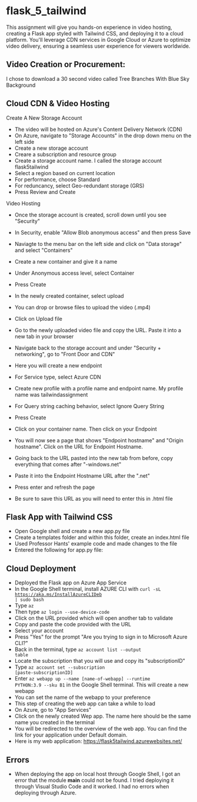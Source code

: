 # flask_5_tailwind

This assignment will give you hands-on experience in video hosting, creating a Flask app styled with Tailwind CSS, and deploying it to a cloud platform. You'll leverage CDN services in Google Cloud or Azure to optimize video delivery, ensuring a seamless user experience for viewers worldwide.

## Video Creation or Procurement:

I chose to download a 30 second video called Tree Branches With Blue Sky Background 

## Cloud CDN & Video Hosting

Create A New Storage Account
- The video will be hosted on Azure's Content Delivery Network (CDN)
- On Azure, navigate to "Storage Accounts" in the drop down menu on the left side
- Create a new storage account
- Creare a subscription and resource group 
- Create a storage account name. I called the storage account flask5tailwind
- Select a region based on current location
- For performance, choose Standard
- For reduncancy, select Geo-redundant storage (GRS)
- Press Review and Create

Video Hosting
- Once the storage account is created, scroll down until you see "Security"
- In Security, enable "Allow Blob anonymous access" and then press Save
- Naviagte to the menu bar on the left side and click on "Data storage" and select "Containers"
- Create a new container and give it a name
- Under Anonymous access level, select Container
- Press Create
- In the newly created container, select upload
- You can drop or browse files to upload the video (.mp4)
- Click on Upload file
- Go to the newly uploaded video file and copy the URL. Paste it into a new tab in your browser
- Navigate back to the storage account and under "Security + networking", go to "Front Door and CDN"
- Here you will create a new endpoint
- For Service type, select Azure CDN
- Create new profile with a profile name and endpoint name. My profile name was tailwindassignment
- For Query string caching behavior, select Ignore Query String
- Press Create
- Click on your container name. Then click on your Endpoint
- You will now see a page that shows "Endpoint hostname" and "Origin hostname". Click on the URL for Endpoint Hostname.
 

- Going back to the URL pasted into the new tab from before, copy everything that comes after "-windows.net"
- Paste it into the Endpoint Hostname URL after the ".net"
- Press enter and refresh the page
- Be sure to save this URL as you will need to enter this in .html file 

## Flask App with Tailwind CSS

- Open Google shell and create a new app.py file
- Create a templates folder and within this folder, create an index.html file
- Used Professor Hants' example code and made changes to the file
- Entered the following for app.py file:

## Cloud Deployment

- Deployed the Flask app on Azure App Service
- In the Google Shell terminal, install AZURE CLI with <code>curl -sL https://aka.ms/InstallAzureCLIDeb | sudo bash</code>
- Type <code>az</code>
- Then type <code>az login --use-device-code</code>
- Click on the URL provided which will open another tab to validate 
- Copy and paste the code provided with the URL
- Select your account
- Press "Yes" for the prompt "Are you trying to sign in to Microsoft Azure CLI?"
- Back in the terminal, type <code>az account list --output table</code>
- Locate the subscription that you will use and copy its "subscriptionID"
- Type <code>az account set --subscription [paste-subscriptionID]</code>
- Enter <code>az webapp up --name [name-of-webapp] --runtime PYTHON:3.9 --sku B1</code> in the Google Shell terminal. This will create a new webapp
- You can set the name of the webapp to your preference 
- This step of creating the web app can take a while to load
- On Azure, go to "App Services"
- Click on the newly created Wep app. The name here should be the same name you created in the terminal
- You will be redirected to the overview of the web app. You can find the link for your application under Default domain.
- Here is my web application: https://flask5tailwind.azurewebsites.net/

## Errors
- When deploying the app on local host through Google Shell, I got an error that the module __main__ could not be found. I tried deploying it through Visual Studio Code and it worked. I had no errors when deploying through Azure. 

